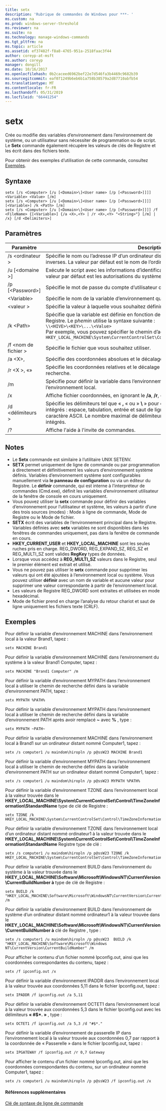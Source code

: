 ```yaml
---
title: setx
description: 'Rubrique de commandes de Windows pour ***- '
ms.custom: na
ms.prod: windows-server-threshold
ms.reviewer: na
ms.suite: na
ms.technology: manage-windows-commands
ms.tgt_pltfrm: na
ms.topic: article
ms.assetid: ef37482f-f8a8-4765-951a-2518faac3f44
author: coreyp-at-msft
ms.author: coreyp
manager: dongill
ms.date: 10/16/2017
ms.openlocfilehash: 0b2caceed6962bef22e7d546fa3b4469c9682b39
ms.sourcegitcommit: eaf071249b6eb6b1a758b38579a2d87710abfb54
ms.translationtype: MT
ms.contentlocale: fr-FR
ms.lasthandoff: 05/31/2019
ms.locfileid: "66441254"
---
```

# <a name="setx"></a>setx



Crée ou modifie des variables d’environnement dans l’environnement de système, ou un utilisateur sans nécessiter de programmation ou de script. Le **Setx** commande également récupère les valeurs de clés de Registre et les écrit dans des fichiers texte.

Pour obtenir des exemples d’utilisation de cette commande, consultez [Exemples](#BKMK_examples).

## <a name="syntax"></a>Syntaxe

```
setx [/s <Computer> [/u [<Domain>\]<User name> [/p [<Password>]]]] <Variable> <Value> [/m]
setx [/s <Computer> [/u [<Domain>\]<User name> [/p [<Password>]]]] [<Variable>] /k <Path> [/m]
setx [/s <Computer> [/u [<Domain>\]<User name> [/p [<Password>]]]] /f <FileName> {[<Variable>] {/a <X>,<Y> | /r <X>,<Y> "<String>"} [/m] | /x} [/d <Delimiters>]
```

## <a name="parameters"></a>Paramètres

|         Paramètre          |                                                                                                                                              Description                                                                                                                                              |
|----------------------------|-------------------------------------------------------------------------------------------------------------------------------------------------------------------------------------------------------------------------------------------------------------------------------------------------------|
|       /s \<ordinateur >       |                                                                                  Spécifie le nom ou l’adresse IP d’un ordinateur distant. N’utilisez pas de barres obliques inverses. La valeur par défaut est le nom de l’ordinateur local.                                                                                  |
| /u [\<domaine >\]<User name> |                                                                                           Exécute le script avec les informations d’identification du compte d’utilisateur spécifié. La valeur par défaut est les autorisations du système.                                                                                            |
|      /p [\<Password>]      |                                                                                                         Spécifie le mot de passe du compte d’utilisateur qui est spécifié dans le **/u** paramètre.                                                                                                         |
|        \<Variable>         |                                                                                                                 Spécifie le nom de la variable d’environnement que vous souhaitez définir.                                                                                                                  |
|          \<valeur >          |                                                                                                                Spécifie la valeur à laquelle vous souhaitez définir la variable d’environnement.                                                                                                                 |
|         /k \<Path>         | Spécifie que la variable est définie en fonction des informations à partir d’une clé de Registre. Le p*hemin* utilise la syntaxe suivante :</br>`\\<HIVE>\<KEY>\...\<Value>`</br>Par exemple, vous pouvez spécifier le chemin d’accès suivant :</br>`HKEY_LOCAL_MACHINE\System\CurrentControlSet\Control\TimeZoneInformation\StandardName` |
|      /f \<nom de fichier >       |                                                                                                                               Spécifie le fichier que vous souhaitez utiliser.                                                                                                                                |
|        /a \<X>,<Y>         |                                                                                                                    Spécifie des coordonnées absolues et le décalage en tant que paramètres de recherche.                                                                                                                    |
|   /r \<X >,<Y> «<String>»   |                                                                                                            Spécifie les coordonnées relatives et le décalage de **chaîne** en tant que paramètres de recherche.                                                                                                            |
|             /m             |                                                                                                Spécifie pour définir la variable dans l’environnement système. Le paramètre par défaut est l’environnement local.                                                                                                 |
|             /x             |                                                                                                       Affiche fichier coordonnées, en ignorant le **/a**, **/r**, et **/d** des options de ligne de commande.                                                                                                        |
|      /d \<délimiteurs >      |                    Spécifie les délimiteurs tel que « **,** « ou » **\\** » pour être utilisée en plus les quatre délimiteurs intégrés : espace, tabulation, entrée et saut de ligne. Délimiteurs valides incluent tout caractère ASCII. Le nombre maximal de délimiteurs est 15, y compris les délimiteurs intégrés.                    |
|             /?             |                                                                                                                                 Affiche l'aide à l'invite de commandes.                                                                                                                                  |

## <a name="remarks"></a>Notes

-   Le **Setx** commande est similaire à l’utilitaire UNIX SETENV.
-   **SETX** permet uniquement de ligne de commande ou par programmation à directement et définitivement les valeurs d’environnement système définis. Variables d’environnement système sont configurables manuellement via **le panneau de configuration** ou via un éditeur du Registre. Le **définir** commande, qui est interne à l’interpréteur de commandes (Cmd.exe), définit les variables d’environnement utilisateur de la fenêtre de console en cours uniquement.
-   Vous pouvez utiliser la **setx** commande pour définir des variables d’environnement pour l’utilisateur et système, les valeurs à partir d’une des trois sources (modes) : Mode à ligne de commande, Mode de Registre ou le Mode de fichier.
-   **SETX** écrit des variables de l’environnement principal dans le Registre. Variables définies avec **setx** variables ne sont disponibles dans les fenêtres de commandes uniquement, pas dans la fenêtre de commande en cours.
-   **HKEY_CURRENT_USER** et **HKEY_LOCAL_MACHINE** sont les seules ruches pris en charge. REG_DWORD, REG_EXPAND_SZ, REG_SZ et REG_MULTI_SZ sont valides **RegKey** types de données.
-   Lorsque vous accédez à **REG_MULTI_SZ** valeurs dans le Registre, seul le premier élément est extrait et utilisé.
-   Vous ne pouvez pas utiliser le **setx** commande pour supprimer les valeurs qui ont été ajoutées à l’environnement local ou système. Vous pouvez utiliser **définir** avec un nom de variable et aucune valeur pour supprimer une valeur correspondante à partir de l’environnement local.
-   Les valeurs de Registre REG_DWORD sont extraites et utilisées en mode hexadécimal.
-   Mode de fichier prend en charge l’analyse du retour chariot et saut de ligne uniquement les fichiers texte (CRLF).

## <a name="BKMK_examples"></a>Exemples

Pour définir la variable d’environnement MACHINE dans l’environnement local à la valeur Brand1, tapez :
```
setx MACHINE Brand1
```
Pour définir la variable d’environnement MACHINE dans l’environnement du système à la valeur Brand1 Computer, tapez :
```
setx MACHINE "Brand1 Computer" /m
```
Pour définir la variable d’environnement MYPATH dans l’environnement local à utiliser le chemin de recherche défini dans la variable d’environnement PATH, tapez :
```
setx MYPATH %PATH%
```
Pour définir la variable d’environnement MYPATH dans l’environnement local à utiliser le chemin de recherche défini dans la variable d’environnement PATH après avoir remplacé **~** avec **%** , type :
```
setx MYPATH ~PATH~ 
```
Pour définir la variable d’environnement MACHINE dans l’environnement local à Brand1 sur un ordinateur distant nommé Computer1, tapez :
```
setx /s computer1 /u maindom\hiropln /p p@ssW23 MACHINE Brand1
```
Pour définir la variable d’environnement MYPATH dans l’environnement local à utiliser le chemin de recherche défini dans la variable d’environnement PATH sur un ordinateur distant nommé Computer1, tapez :
```
setx /s computer1 /u maindom\hiropln /p p@ssW23 MYPATH %PATH%
```
Pour définir la variable d’environnement TZONE dans l’environnement local à la valeur trouvée dans le **HKEY_LOCAL_MACHINE\System\CurrentControlSet\Control\TimeZoneInformation\StandardName** type de clé de Registre :
```
setx TZONE /k HKEY_LOCAL_MACHINE\System\CurrentControlSet\Control\TimeZoneInformation\StandardName 
```
Pour définir la variable d’environnement TZONE dans l’environnement local d’un ordinateur distant nommé ordinateur1 à la valeur trouvée dans le **HKEY_LOCAL_MACHINE\System\CurrentControlSet\Control\TimeZoneInformation\StandardName** Registre type de clé :
```
setx /s computer1 /u maindom\hiropln /p p@ssW23 TZONE /k HKEY_LOCAL_MACHINE\System\CurrentControlSet\Control\TimeZoneInformation\StandardName 
```
Pour définir la variable d’environnement BUILD dans l’environnement du système à la valeur trouvée dans le **HKEY_LOCAL_MACHINE\Software\Microsoft\WindowsNT\CurrentVersion\CurrentBuildNumber à** type de clé de Registre :
```
setx BUILD /k "HKEY_LOCAL_MACHINE\Software\Microsoft\WindowsNT\CurrentVersion\CurrentBuildNumber" /m
```
Pour définir la variable d’environnement BUILD dans l’environnement de système d’un ordinateur distant nommé ordinateur1 à la valeur trouvée dans le **HKEY_LOCAL_MACHINE\Software\Microsoft\WindowsNT\CurrentVersion\CurrentBuildNumber à** clé de Registre , type :
```
setx /s computer1 /u maindom\hiropln /p p@ssW23  BUILD /k "HKEY_LOCAL_MACHINE\Software\Microsoft\Windows NT\CurrentVersion\CurrentBuildNumber" /m
```
Pour afficher le contenu d’un fichier nommé Ipconfig.out, ainsi que les coordonnées correspondantes du contenu, tapez :
```
setx /f ipconfig.out /x
```
Pour définir la variable d’environnement IPADDR dans l’environnement local à la valeur trouvée aux coordonnées 5,11 dans le fichier Ipconfig.out, tapez :
```
setx IPADDR /f ipconfig.out /a 5,11
```
Pour définir la variable d’environnement OCTET1 dans l’environnement local à la valeur trouvée aux coordonnées 5,3 dans le fichier Ipconfig.out avec les délimiteurs **« #$\*. »** , type :
```
setx OCTET1 /f ipconfig.out /a 5,3 /d "#$*." 
```
Pour définir la variable d’environnement de passerelle IP dans l’environnement local à la valeur trouvée aux coordonnées 0,7 par rapport à la coordonnée de « Passerelle » dans le fichier Ipconfig.out, tapez :
```
setx IPGATEWAY /f ipconfig.out /r 0,7 Gateway 
```
Pour afficher le contenu d’un fichier nommé Ipconfig.out, ainsi que les coordonnées correspondantes du contenu, sur un ordinateur nommé Computer1, tapez :
```
setx /s computer1 /u maindom\hiropln /p p@ssW23 /f ipconfig.out /x 
```

#### <a name="additional-references"></a>Références supplémentaires

[Clé de syntaxe de ligne de commande](command-line-syntax-key.md)